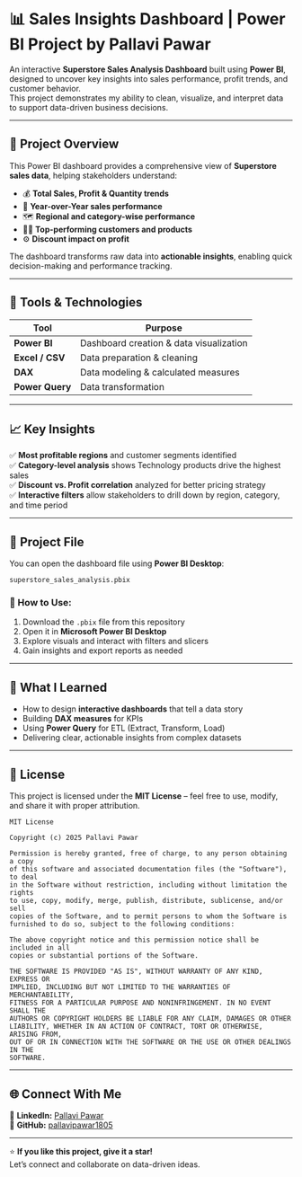 # 📊 Sales Insights Dashboard | Power BI Project by Pallavi Pawar

An interactive **Superstore Sales Analysis Dashboard** built using **Power BI**, designed to uncover key insights into sales performance, profit trends, and customer behavior.  
This project demonstrates my ability to clean, visualize, and interpret data to support data-driven business decisions.

---

## 🚀 Project Overview

This Power BI dashboard provides a comprehensive view of **Superstore sales data**, helping stakeholders understand:

- 💰 **Total Sales, Profit & Quantity trends**
- 📅 **Year-over-Year sales performance**
- 🗺️ **Regional and category-wise performance**
- 🧍‍♀️ **Top-performing customers and products**
- ⚙️ **Discount impact on profit**

The dashboard transforms raw data into **actionable insights**, enabling quick decision-making and performance tracking.

---

## 🧩 Tools & Technologies

| Tool | Purpose |
|------|----------|
| **Power BI** | Dashboard creation & data visualization |
| **Excel / CSV** | Data preparation & cleaning |
| **DAX** | Data modeling & calculated measures |
| **Power Query** | Data transformation |

---

## 📈 Key Insights

✅ **Most profitable regions** and customer segments identified  
✅ **Category-level analysis** shows Technology products drive the highest sales  
✅ **Discount vs. Profit correlation** analyzed for better pricing strategy  
✅ **Interactive filters** allow stakeholders to drill down by region, category, and time period  

---

## 📁 Project File

You can open the dashboard file using **Power BI Desktop**:

```
superstore_sales_analysis.pbix
```

### 🔧 How to Use:
1. Download the `.pbix` file from this repository  
2. Open it in **Microsoft Power BI Desktop**  
3. Explore visuals and interact with filters and slicers  
4. Gain insights and export reports as needed  

---

## 🧠 What I Learned

- How to design **interactive dashboards** that tell a data story  
- Building **DAX measures** for KPIs  
- Using **Power Query** for ETL (Extract, Transform, Load)  
- Delivering clear, actionable insights from complex datasets  

---

## 🧾 License

This project is licensed under the **MIT License** – feel free to use, modify, and share it with proper attribution.

```
MIT License

Copyright (c) 2025 Pallavi Pawar

Permission is hereby granted, free of charge, to any person obtaining a copy
of this software and associated documentation files (the "Software"), to deal
in the Software without restriction, including without limitation the rights
to use, copy, modify, merge, publish, distribute, sublicense, and/or sell
copies of the Software, and to permit persons to whom the Software is
furnished to do so, subject to the following conditions:

The above copyright notice and this permission notice shall be included in all
copies or substantial portions of the Software.

THE SOFTWARE IS PROVIDED "AS IS", WITHOUT WARRANTY OF ANY KIND, EXPRESS OR
IMPLIED, INCLUDING BUT NOT LIMITED TO THE WARRANTIES OF MERCHANTABILITY,
FITNESS FOR A PARTICULAR PURPOSE AND NONINFRINGEMENT. IN NO EVENT SHALL THE
AUTHORS OR COPYRIGHT HOLDERS BE LIABLE FOR ANY CLAIM, DAMAGES OR OTHER
LIABILITY, WHETHER IN AN ACTION OF CONTRACT, TORT OR OTHERWISE, ARISING FROM,
OUT OF OR IN CONNECTION WITH THE SOFTWARE OR THE USE OR OTHER DEALINGS IN THE
SOFTWARE.
```

---

## 🌐 Connect With Me

💼 **LinkedIn:** [Pallavi Pawar](https://www.linkedin.com/in/pallavi-pawar-3204572a1)  
🐙 **GitHub:** [pallavipawar1805](https://github.com/pallavipawar1805)  

---

⭐ **If you like this project, give it a star!**  
Let’s connect and collaborate on data-driven ideas.
